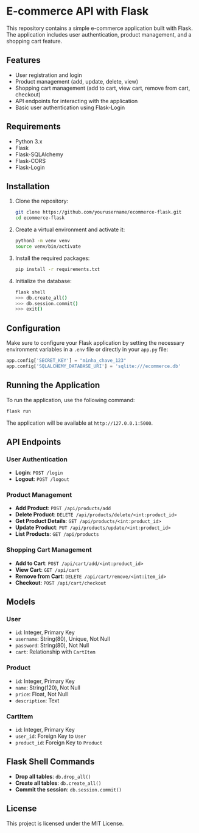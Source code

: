 # E-commerce API with Flask

This repository contains a simple e-commerce application built with Flask. The application includes user authentication, product management, and a shopping cart feature. 

## Features  

- User registration and login
- Product management (add, update, delete, view)
- Shopping cart management (add to cart, view cart, remove from cart, checkout)
- API endpoints for interacting with the application
- Basic user authentication using Flask-Login

## Requirements

- Python 3.x
- Flask
- Flask-SQLAlchemy
- Flask-CORS
- Flask-Login

## Installation

1. Clone the repository:
   ```bash
   git clone https://github.com/yourusername/ecommerce-flask.git
   cd ecommerce-flask
   ```

2. Create a virtual environment and activate it:
   ```bash
   python3 -m venv venv
   source venv/bin/activate
   ```

3. Install the required packages:
   ```bash
   pip install -r requirements.txt
   ```

4. Initialize the database:
   ```bash
   flask shell
   >>> db.create_all()
   >>> db.session.commit()
   >>> exit()
   ```

## Configuration

Make sure to configure your Flask application by setting the necessary environment variables in a `.env` file or directly in your `app.py` file:

```python
app.config['SECRET_KEY'] = "minha_chave_123"
app.config['SQLALCHEMY_DATABASE_URI'] = 'sqlite:///ecommerce.db'
```

## Running the Application

To run the application, use the following command:

```bash
flask run
```

The application will be available at `http://127.0.0.1:5000`.

## API Endpoints

### User Authentication

- **Login**: `POST /login`
- **Logout**: `POST /logout`

### Product Management

- **Add Product**: `POST /api/products/add`
- **Delete Product**: `DELETE /api/products/delete/<int:product_id>`
- **Get Product Details**: `GET /api/products/<int:product_id>`
- **Update Product**: `PUT /api/products/update/<int:product_id>`
- **List Products**: `GET /api/products`

### Shopping Cart Management

- **Add to Cart**: `POST /api/cart/add/<int:product_id>`
- **View Cart**: `GET /api/cart`
- **Remove from Cart**: `DELETE /api/cart/remove/<int:item_id>`
- **Checkout**: `POST /api/cart/checkout`

## Models

### User
- `id`: Integer, Primary Key
- `username`: String(80), Unique, Not Null
- `password`: String(80), Not Null
- `cart`: Relationship with `CartItem`

### Product
- `id`: Integer, Primary Key
- `name`: String(120), Not Null
- `price`: Float, Not Null
- `description`: Text

### CartItem
- `id`: Integer, Primary Key
- `user_id`: Foreign Key to `User`
- `product_id`: Foreign Key to `Product`

## Flask Shell Commands

- **Drop all tables**: `db.drop_all()`
- **Create all tables**: `db.create_all()`
- **Commit the session**: `db.session.commit()`

## License

This project is licensed under the MIT License.
